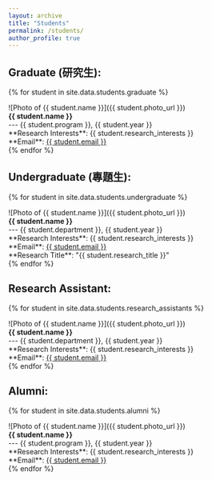 ```yaml
---
layout: archive
title: "Students"
permalink: /students/
author_profile: true
---
```


Graduate (研究生):
-----
{% for student in site.data.students.graduate %}
<div class="student-block">
  <div class="photo">
    ![Photo of {{ student.name }}]({{ student.photo_url }})
  </div>
  <div class="info">
    <strong>{{ student.name }}</strong>  
    <br>--- {{ student.program }}, {{ student.year }}  
    <br>**Research Interests**: {{ student.research_interests }}  
    <br>**Email**: <a href="mailto:{{ student.email }}">{{ student.email }}</a>
  </div>
</div>
{% endfor %}

Undergraduate (專題生):
-----
{% for student in site.data.students.undergraduate %}
<div class="student-block">
  <div class="photo">
    ![Photo of {{ student.name }}]({{ student.photo_url }})
  </div>
  <div class="info">
    <strong>{{ student.name }}</strong>  
    <br>--- {{ student.department }}, {{ student.year }}  
    <br>**Research Interests**: {{ student.research_interests }}  
    <br>**Email**: <a href="mailto:{{ student.email }}">{{ student.email }}</a>
    <br>**Research Title**: "{{ student.research_title }}"
  </div>
</div>
{% endfor %}

Research Assistant:
-----
{% for student in site.data.students.research_assistants %}
<div class="student-block">
  <div class="photo">
    ![Photo of {{ student.name }}]({{ student.photo_url }})
  </div>
  <div class="info">
    <strong>{{ student.name }}</strong>  
    <br>--- {{ student.department }}, {{ student.year }}  
    <br>**Research Interests**: {{ student.research_interests }}  
    <br>**Email**: <a href="mailto:{{ student.email }}">{{ student.email }}</a>
  </div>
</div>
{% endfor %}

Alumni:
-----
{% for student in site.data.students.alumni %}
<div class="student-block">
  <div class="photo">
    ![Photo of {{ student.name }}]({{ student.photo_url }})
  </div>
  <div class="info">
    <strong>{{ student.name }}</strong>  
    <br>--- {{ student.program }}, {{ student.year }}  
    <br>**Research Interests**: {{ student.research_interests }}  
    <br>**Email**: <a href="mailto:{{ student.email }}">{{ student.email }}</a>
  </div>
</div>
{% endfor %}
